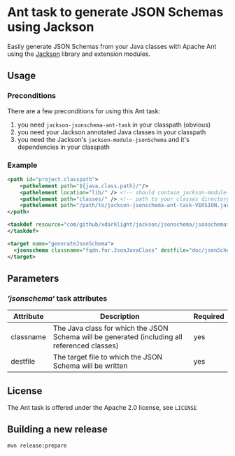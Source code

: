 # Ant task to generate JSON Schemas using Jackson

Easily generate JSON Schemas from your Java classes with Apache Ant using the [Jackson](http://wiki.fasterxml.com/JacksonHome) library and extension modules.

## Usage

### Preconditions

There are a few preconditions for using this Ant task:
1. you need ```jackson-jsonschema-ant-task``` in your classpath (obvious)
2. you need your Jackson annotated Java classes in your classpath
3. you need the Jackson's ```jackson-module-jsonSchema``` and it's dependencies in your classpath

### Example

```xml
<path id="project.classpath">
	<pathelement path="${java.class.path}/"/>
	<pathelement location="lib/" /> <!-- should contain jackson-module-jsonSchema and it's dependencies -->
	<pathelement path="classes/" /> <!-- path to your classes directory where you have the class for which you want to generate the JSON schema -->
	<pathelement path="/path/to/jackson-jsonschema-ant-task-VERSION.jar" />
</path>

<taskdef resource="com/github/xdarklight/jackson/jsonschema/jsonschematasks.properties" classpathref="project.classpath">
</taskdef>

<target name="generateJsonSchema">
  <jsonschema classname="fqdn.for.JsonJavaClass" destfile="doc/jsonSchema/test.jsonschema" />
</target>
```

## Parameters
### _'jsonschema'_ task attributes

Attribute   | Description | Required
----------- | ----------- | ------------------
classname   | The Java class for which the JSON Schema will be generated (including all referenced classes) | yes
destfile    | The target file to which the JSON Schema will be written | yes

## License

The Ant task is offered under the Apache 2.0 license, see ```LICENSE```

## Building a new release

```bash
mvn release:prepare
```
